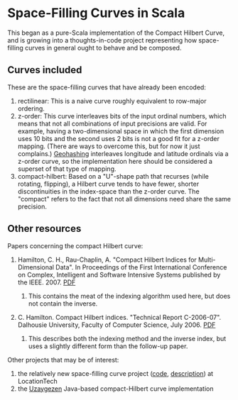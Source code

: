 # Space-Filling Curves in Scala

This began as a pure-Scala implementation of the Compact Hilbert Curve,
and is growing into a thoughts-in-code project representing how space-filling
curves in general ought to behave and be composed.

## Curves included

These are the space-filling curves that have already been encoded:

1.  rectilinear:  This is a naive curve roughly equivalent to row-major ordering.
1.  z-order:  This curve interleaves bits of the input ordinal numbers, which means that not all
    combinations of input precisions are valid.  For example, having a two-dimensional space in
    which the first dimension uses 10 bits and the second uses 2 bits is not a good fit for a
    z-order mapping.  (There are ways to overcome this, but for now it just complains.)
    [Geohashing](http://www.geohash.org) interleaves longitude and latitude ordinals via a z-order
    curve, so the implementation here should be considered a superset of that type of mapping.
1.  compact-hilbert:  Based on a "U"-shape path that recurses (while rotating, flipping), a
    Hilbert curve tends to have fewer, shorter discontinuities in the index-space than the z-order
    curve.  The "compact" refers to the fact that not all dimensions need share the same precision.

## Other resources

Papers concerning the compact Hilbert curve:

1.  Hamilton, C. H., Rau-Chaplin, A.
    "Compact Hilbert Indices for Multi-Dimensional Data".
    In Proceedings of the First International Conference on Complex, Intelligent and Software Intensive Systems
    published by the IEEE.  2007.
    [PDF](https://web.cs.dal.ca/~arc/publications/2-43/paper.pdf)
    
    1.  This contains the meat of the indexing algorithm used here, but does not contain the inverse.  
    
1.  C. Hamilton.  Compact Hilbert indices.  "Technical Report C-2006-07".
    Dalhousie University, Faculty of Computer Science, July 2006.
    [PDF](https://www.cs.dal.ca/sites/default/files/technical_reports/CS-2006-07.pdf)
    
    1.  This describes both the indexing method and the inverse index, but uses a slightly different
        form than the follow-up paper.

Other projects that may be of interest:

1.  the relatively new space-filling curve project ([code](https://github.com/geotrellis/curve.git), 
    [description](http://www.locationtech.org/proposals/sfcurve)) at LocationTech
1.  the [Uzaygezen](https://code.google.com/p/uzaygezen/) Java-based compact-Hilbert curve implementation
